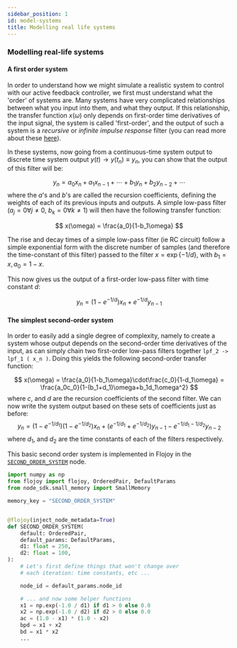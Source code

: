 ```yaml
---
sidebar_position: 1
id: model-systems
title: Modelling real life systems
---
```



### Modelling real-life systems

#### A first order system

In order to understand how we might simulate a realistic system to control with our active feedback controller, we first must understand what the 'order' of systems are. Many systems have very complicated relationships between what you input into them, and what they output. If this relationship, the transfer function $x(\omega)$ only depends on first-order time derivatives of the input signal, the system is called 'first-order', and the output of such a system is a *recursive* or *infinite impulse response* filter (you can read more about these [here](https://en.wikipedia.org/wiki/Infinite_impulse_response)).

In these systems, now going from a continuous-time system output to discrete time system output $y(t)\rightarrow y(t_n)\equiv y_n$, you can show that the output of this filter will be:

$$
y_n = a_0x_n + a_1x_{n-1} + \cdots + b_1y_n + b_2y_{n-2}+\cdots
$$
where the $a$'s and $b$'s are called the recursion coefficients, defining the weights of each of its previous inputs and outputs. A simple low-pass filter ($a_j=0\forall j\neq 0$, $b_k=0\forall k\neq 1$) will then have the following transfer function:

$$
x(\omega) = \frac{a_0}{1-b_1\omega}
$$

The rise and decay times of a simple low-pass filter (ie RC circuit) follow a simple exponential form with the discrete number of samples (and therefore the time-constant of this filter) passed to the filter $x=\exp\{-1/d\}$, with $b_1=x,a_0=1-x$.

This now gives us the output of a first-order low-pass filter with time constant $d$:

$$
y_n = (1-e^{-1/d})x_n + e^{-1/d}y_{n-1}
$$

#### The simplest second-order system

In order to easily add a single degree of complexity, namely to create a system whose output depends on the second-order time derivatives of the input, as can simply chain two first-order low-pass filters together `lpf_2 -> lpf_1 ( x_n )`. Doing this yields the following second-order transfer function:

$$
x(\omega) = \frac{a_0}{1-b_1\omega}\cdot\frac{c_0}{1-d_1\omega} = \frac{a_0c_0}{1-(b_1+d_1)\omega+b_1d_1\omega^2}
$$
where $c$, and $d$ are the recursion coefficients of the second filter. We can now write the system output based on these sets of coefficients just as before:
$$
y_n = (1-e^{-1/d_1})(1-e^{-1/d_2})x_n + (e^{-1/d_1}+e^{-1/d_2})y_{n-1} - e^{-1/d_1 - 1/d_2}y_{n-2}
$$
where $d_1$, and $d_2$ are the time constants of each of the filters respectively.

This basic second order system is implemented in Flojoy in the [`SECOND_ORDER_SYSTEM`](https://github.com/flojoy-io/nodes/blob/main/GENERATORS/SIMULATIONS/SECOND_ORDER_SYSTEM/SECOND_ORDER_SYSTEM.py) node.

``` python title=SECOND_ORDER_SYSTEM.py
import numpy as np
from flojoy import flojoy, OrderedPair, DefaultParams
from node_sdk.small_memory import SmallMemory

memory_key = "SECOND_ORDER_SYSTEM"


@flojoy(inject_node_metadata=True)
def SECOND_ORDER_SYSTEM(
    default: OrderedPair,
    default_params: DefaultParams,
    d1: float = 250,
    d2: float = 100,
):
    # Let's first define things that won't change over
    # each iteration: time constants, etc ...

    node_id = default_params.node_id

    # ... and now some helper functions
    x1 = np.exp(-1.0 / d1) if d1 > 0 else 0.0
    x2 = np.exp(-1.0 / d2) if d2 > 0 else 0.0
    ac = (1.0 - x1) * (1.0 - x2)
    bpd = x1 + x2
    bd = x1 * x2
    ...
```